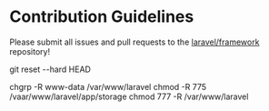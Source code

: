 # Contribution Guidelines

Please submit all issues and pull requests to the [laravel/framework](http://github.com/laravel/framework) repository!

git reset --hard HEAD

chgrp -R www-data /var/www/laravel
chmod -R 775 /vaar/www/laravel/app/storage
chmod 777 -R /var/www/laravel